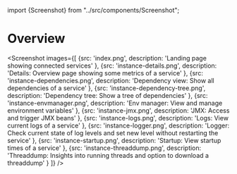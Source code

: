 import {Screenshot} from "../src/components/Screenshot";

# Overview

<Screenshot 
    images={[
        {src: 'index.png', description: 'Landing page showing connected services' },
        {src: 'instance-details.png', description: 'Details: Overview page showing some metrics of a service' },
        {src: 'instance-dependencies.png', description: 'Dependency view: Show all dependencies of a service' },
        {src: 'instance-dependency-tree.png', description: 'Dependency tree: Show a tree of dependencies' },
        {src: 'instance-envmanager.png', description: 'Env manager: View and manage environment variables' },
        {src: 'instance-jmx.png', description: 'JMX: Access and trigger JMX beans' },
        {src: 'instance-logs.png', description: 'Logs: View current logs of a service' },
        {src: 'instance-logger.png', description: 'Logger: Check current state of log levels and set new level without restarting the service' },
        {src: 'instance-startup.png', description: 'Startup: View startup times of a service' },
        {src: 'instance-threaddump.png', description: 'Threaddump: Insights into running threads and option to download a threaddump' } 
    ]}
/>

